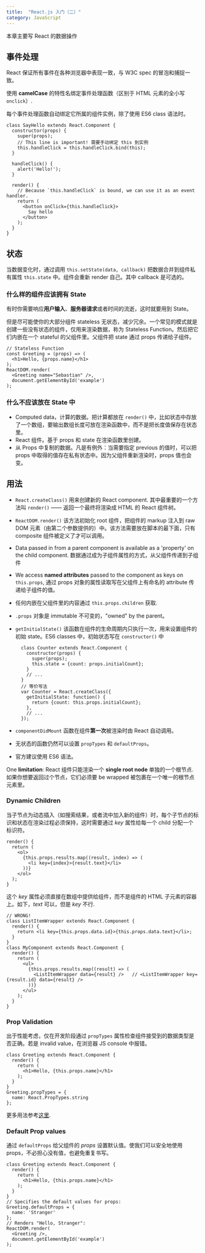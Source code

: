 ```yaml
---
title:  "React.js 入门（二）"
category: JavaScript
---
```

本章主要写 React 的数据操作

## 事件处理

React 保证所有事件在各种浏览器中表现一致，与 W3C spec 的冒泡和捕捉一致。

使用 **camelCase** 的特性名绑定事件处理函数（区别于 HTML 元素的全小写 `onclick`）.

每个事件处理函数自动绑定它所属的组件实例，除了使用 ES6 class 语法时。

    class SayHello extends React.Component {
      constructor(props) {
        super(props);
        // This line is important! 需要手动绑定 this 到实例
        this.handleClick = this.handleClick.bind(this);
      }

      handleClick() {
        alert('Hello!');
      }

      render() {
        // Because `this.handleClick` is bound, we can use it as an event handler.
        return (
          <button onClick={this.handleClick}>
            Say hello
          </button>
        );
      }
    }

## 状态

当数据变化时，通过调用 `this.setState(data, callback)` 把数据合并到组件私有属性 `this.state` 中。组件会重新 render 自己。其中 callback 是可选的。

### 什么样的组件应该拥有 State

有时你需要响应**用户输入**、**服务器请求**或者时间的流逝，这时就要用到 State。

但是尽可能使你的大部分组件 stateless 无状态，减少冗余。一个常见的模式就是创建一些没有状态的组件，仅用来渲染数据，称为 Stateless Function。然后把它们内嵌在一个 stateful 的父组件里。父组件把 state 通过 props 传递给子组件。

    // Stateless Function
    const Greeting = (props) => (
      <h1>Hello, {props.name}</h1>
    );
    ReactDOM.render(
      <Greeting name="Sebastian" />,
      document.getElementById('example')
    );

### 什么不应该放在 State 中

+ Computed data，计算的数据。把计算都放在 `render()` 中，比如状态中存放了一个数组，要输出数组长度可放在渲染函数中，而不是把长度值保存在状态里。
+ React 组件。基于 props 和 state 在渲染函数里创建。
+ 从 Props 中复制的数据。凡是有例外：当需要指定 previous 的值时，可以把 props 中取得的值存在私有状态中。因为父组件重新渲染时，props 值也会变。

## 用法

+ `React.createClass()` 用来创建新的 React component. 其中最重要的一个方法叫 `render()` —— 返回一个最终将渲染成 HTML 的 React 组件树。
+ `ReactDOM.render()` 该方法初始化 root 组件，把组件的 markup 注入到 raw DOM 元素（由第二个参数提供的）中。该方法需要放在脚本的最下面，只有 composite 组件被定义了才可以调用。
+ Data passed in from a parent component is available as a 'property' on the child component. 数据通过成为子组件属性的方式，从父组件传递到子组件
+ We access **named attributes** passed to the component as keys on `this.props`, 通过 props 对象的属性读取写在父组件上有命名的 attribute 传递给子组件的值。
+ 任何内嵌在父组件里的内容通过 `this.props.children` 获取.
+ `.props` 对象是 immutable 不可变的，"owned" by the parent。
+ `getInitialState()` 该函数在组件的生命周期内只执行一次，用来设置组件的初始 state。ES6 classes 中，初始状态写在 `constructor()` 中

        class Counter extends React.Component {
          constructor(props) {
            super(props);
            this.state = {count: props.initialCount};
          }
          // ...
        }
        // 等价写法
        var Counter = React.createClass({
          getInitialState: function() {
            return {count: this.props.initialCount};
          },
          // ...
        });

+ `componentDidMount` 函数在组件**第一次**被渲染时由 React 自动调用。
+ 无状态的函数仍然可以设置 `propTypes` 和 `defaultProps`。
+ 官方建议使用 ES6 语法。


One **limitation**: React 组件只能渲染一个 **single root node** 单独的一个根节点. 如果你想要返回过个节点，它们必须要 be wrapped 被包裹在一个唯一的根节点元素里。

### Dynamic Children

当子节点为动态插入（如搜索结果，或者流中加入新的组件）时，每个子节点的标识和状态在渲染过程必须保持，这时需要通过 _key_ 属性给每一个 child 分配一个标识符。

    render() {
      return (
        <ol>
          {this.props.results.map((result, index) => (
            <li key={index}>{result.text}</li>
          ))}
        </ol>
      );
    }

这个 _key_ 属性必须直接在数组中提供给组件，而不是组件的 HTML 子元素的容器上。如下，_text_ 可以，但是 _key_ 不行.

    // WRONG!
    class ListItemWrapper extends React.Component {
      render() {
        return <li key={this.props.data.id}>{this.props.data.text}</li>;
      }
    }
    class MyComponent extends React.Component {
      render() {
        return (
          <ul>
            {this.props.results.map((result) => (
              <ListItemWrapper data={result} />   // <ListItemWrapper key={result.id} data={result} />
            ))}
          </ul>
        );
      }
    }

### Prop Validation

出于性能考虑，仅在开发阶段通过 `propTypes` 属性检查组件接受到的数据类型是否正确。若是 invalid value，在浏览器 JS console 中报错。

    class Greeting extends React.Component {
      render() {
        return (
          <h1>Hello, {this.props.name}</h1>
        );
      }
    }
    Greeting.propTypes = {
      name: React.PropTypes.string
    };

更多用法参考[这里](https://facebook.github.io/react/docs/reusable-components.html).

### Default Prop values

通过 `defaultProps` 给父组件的 _props_ 设置默认值。使我们可以安全地使用 props，不必担心没有值，也避免重复书写。

    class Greeting extends React.Component {
      render() {
        return (
          <h1>Hello, {this.props.name}</h1>
        );
      }
    }
    // Specifies the default values for props:
    Greeting.defaultProps = {
      name: 'Stranger'
    };
    // Renders "Hello, Stranger":
    ReactDOM.render(
      <Greeting />,
      document.getElementById('example')
    );
